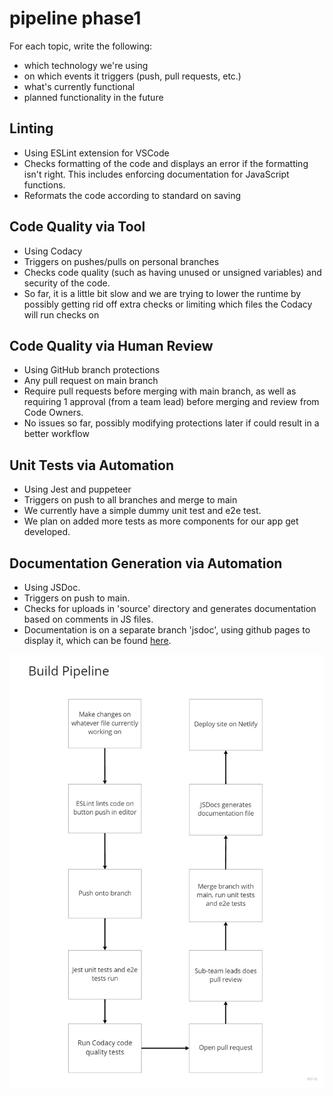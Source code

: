 # pipeline phase1

For each topic, write the following:

- which technology we're using
- on which events it triggers (push, pull requests, etc.)
- what's currently functional
- planned functionality in the future

## Linting

- Using ESLint extension for VSCode
- Checks formatting of the code and displays an error if the formatting isn't right. This includes enforcing documentation for JavaScript functions.
- Reformats the code according to standard on saving

## Code Quality via Tool

- Using Codacy
- Triggers on pushes/pulls on personal branches
- Checks code quality (such as having unused or unsigned variables) and security of the code.
- So far, it is a little bit slow and we are trying to lower the runtime by possibly getting rid off extra checks or limiting which files the Codacy will run checks on

## Code Quality via Human Review

- Using GitHub branch protections
- Any pull request on main branch
- Require pull requests before merging with main branch, as well as requiring 1 approval (from a team lead) before merging and review from Code Owners.
- No issues so far, possibly modifying protections later if could result in a better workflow

## Unit Tests via Automation

- Using Jest and puppeteer
- Triggers on push to all branches and merge to main
- We currently have a simple dummy unit test and e2e test.
- We plan on added more tests as more components for our app get developed.

## Documentation Generation via Automation

- Using JSDoc.
- Triggers on push to main.
- Checks for uploads in 'source' directory and generates documentation based on comments in JS files.
- Documentation is on a separate branch 'jsdoc', using github pages to display it, which can be found [here](https://cse110-fa21-group33.github.io/cse110-fa21-group33/).

![pipeline](phase1.jpg)